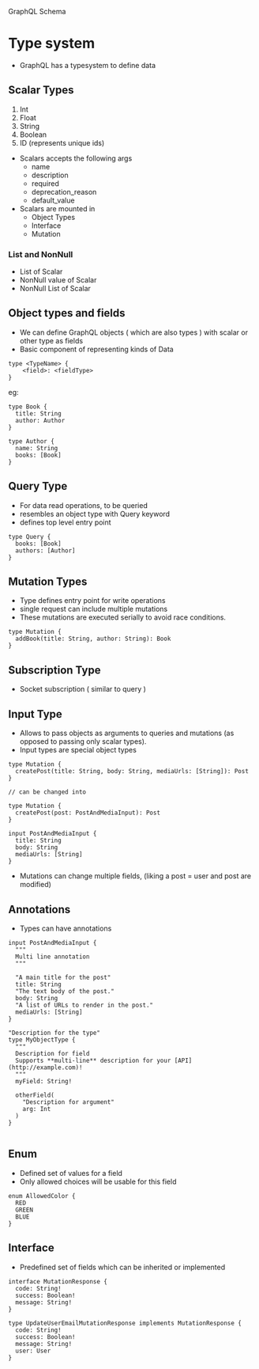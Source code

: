 GraphQL Schema

# Type system
- GraphQL has a typesystem to define data

## Scalar Types
  1. Int
  2. Float
  3. String
  4. Boolean
  5. ID (represents unique ids)
- Scalars accepts the following args 
  - name
  - description
  - required
  - deprecation_reason
  - default_value
- Scalars are mounted in 
  - Object Types
  - Interface
  - Mutation

### List and NonNull
- List of Scalar
- NonNull value of Scalar
- NonNull List of Scalar

## Object types and fields
- We can define GraphQL objects ( which are also types ) with scalar or other type as fields
- Basic component of representing kinds of Data
```
type <TypeName> {
    <field>: <fieldType>
}
```
eg:
```
type Book {
  title: String
  author: Author
}

type Author {
  name: String
  books: [Book]
}
```

## Query Type
- For data read operations, to be queried 
- resembles an object type with Query keyword
- defines top level entry point
```
type Query {
  books: [Book]
  authors: [Author]
}
```


## Mutation Types
- Type defines entry point for write operations
- single request can include multiple mutations
- These mutations are executed serially to avoid race conditions.
```
type Mutation {
  addBook(title: String, author: String): Book
}
```

## Subscription Type
- Socket subscription ( similar to query )

## Input Type
- Allows to pass objects as arguments to queries and mutations (as opposed to passing only scalar types).
- Input types are special object types 

```
type Mutation {
  createPost(title: String, body: String, mediaUrls: [String]): Post
}

// can be changed into

type Mutation {
  createPost(post: PostAndMediaInput): Post
}

input PostAndMediaInput {
  title: String
  body: String
  mediaUrls: [String]
}
```
- Mutations can change multiple fields, (liking a post = user and post are modified)

## Annotations
- Types can have annotations
```
input PostAndMediaInput {
  """
  Multi line annotation
  """

  "A main title for the post"
  title: String
  "The text body of the post."
  body: String
  "A list of URLs to render in the post."
  mediaUrls: [String]
}

"Description for the type"
type MyObjectType {
  """
  Description for field
  Supports **multi-line** description for your [API](http://example.com)!
  """
  myField: String!

  otherField(
    "Description for argument"
    arg: Int
  )
}


```

## Enum
- Defined set of values for a field
- Only allowed choices will be usable for this field

```
enum AllowedColor {
  RED
  GREEN
  BLUE
}
```

## Interface
- Predefined set of fields which can be inherited or implemented
```
interface MutationResponse {
  code: String!
  success: Boolean!
  message: String!
}

type UpdateUserEmailMutationResponse implements MutationResponse {
  code: String!
  success: Boolean!
  message: String!
  user: User
}

```

